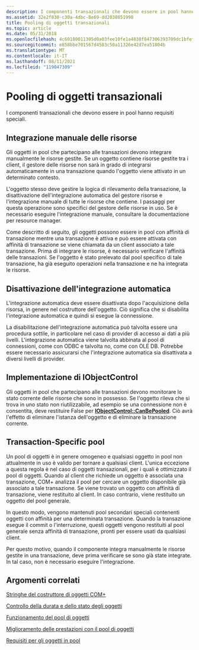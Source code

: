 ```yaml
---
description: I componenti transazionali che devono essere in pool hanno requisiti speciali.
ms.assetid: 32e2f830-c30a-4dbc-8e69-dd2038851998
title: Pooling di oggetti transazionali
ms.topic: article
ms.date: 05/31/2018
ms.openlocfilehash: 4c60180011305d0a03fee10fe1a4838f847306393709dc1bfef39f0ea8f69e18
ms.sourcegitcommit: e858bbe701567d4583c50a11326e42d7ea51804b
ms.translationtype: MT
ms.contentlocale: it-IT
ms.lasthandoff: 08/11/2021
ms.locfileid: "119047309"
---
```

# <a name="pooling-transactional-objects"></a>Pooling di oggetti transazionali

I componenti transazionali che devono essere in pool hanno requisiti speciali.

## <a name="manually-enlisting-resources"></a>Integrazione manuale delle risorse

Gli oggetti in pool che partecipano alle transazioni devono integrare manualmente le risorse gestite. Se un oggetto contiene risorse gestite tra i client, il gestore delle risorse non sarà in grado di integrarsi automaticamente in una transazione quando l'oggetto viene attivato in un determinato contesto.

L'oggetto stesso deve gestire la logica di rilevamento della transazione, la disattivazione dell'integrazione automatica del gestore risorse e l'integrazione manuale di tutte le risorse che contiene. I passaggi per questa operazione sono specifici del gestore delle risorse in uso. Se è necessario eseguire l'integrazione manuale, consultare la documentazione per resource manager.

Come descritto di seguito, gli oggetti possono essere in pool con affinità di transazione mentre una transazione è attiva e può essere attivata con affinità di transazione se viene chiamata da un client associato a tale transazione. Prima di integrare le risorse, è necessario verificare l'affinità delle transazioni. Se l'oggetto è stato prelevato dal pool specifico di tale transazione, ha già eseguito operazioni nella transazione e ne ha integrata le risorse.

## <a name="turning-off-automatic-enlistment"></a>Disattivazione dell'integrazione automatica

L'integrazione automatica deve essere disattivata dopo l'acquisizione della risorsa, in genere nel costruttore dell'oggetto. Ciò significa che si disabilita l'integrazione automatica e quindi si esegue la connessione.

La disabilitazione dell'integrazione automatica può talvolta essere una procedura sottile, in particolare nel caso di provider di accesso ai dati a più livelli. L'integrazione automatica viene talvolta abbinata al pool di connessioni, come con ODBC e talvolta no, come con OLE DB. Potrebbe essere necessario assicurarsi che l'integrazione automatica sia disattivata a diversi livelli di provider.

## <a name="implementing-iobjectcontrol"></a>Implementazione di IObjectControl

Gli oggetti in pool che partecipano alle transazioni devono monitorare lo stato corrente delle risorse che sono in possesso. Se l'oggetto rileva che si trova in uno stato non riutilizzabile, ad esempio se una connessione non è consentita, deve restituire False per [**IObjectControl::CanBePooled**](/windows/desktop/api/ComSvcs/nf-comsvcs-iobjectcontrol-canbepooled). Ciò avrà l'effetto di eliminare l'istanza dell'oggetto e di eliminare la transazione corrente.

## <a name="transaction-specific-pools"></a>Transaction-Specific pool

Un pool di oggetti è in genere omogeneo e qualsiasi oggetto in pool non attualmente in uso è valido per tornare a qualsiasi client. L'unica eccezione a questa regola è nel caso di oggetti transazionali, per i quali è ottimizzato il pool di oggetti. Quando al client che richiede un oggetto è associata una transazione, COM+ analizza il pool per cercare un oggetto disponibile già associato a tale transazione. Se viene trovato un oggetto con affinità di transazione, viene restituito al client. In caso contrario, viene restituito un oggetto del pool generale.

In questo modo, vengono mantenuti pool secondari speciali contenenti oggetti con affinità per una determinata transazione. Quando la transazione esegue il commit o l'interruzione, questi oggetti vengono restituiti al pool generale senza affinità di transazione, pronti per essere usati da qualsiasi client.

Per questo motivo, quando il componente integra manualmente le risorse gestite in una transazione, deve prima verificare se sono già state integrate. In tal caso, non è necessario eseguire l'integrazione.

## <a name="related-topics"></a>Argomenti correlati

<dl> <dt>

[Stringhe del costruttore di oggetti COM+](com--object-constructor-strings.md)
</dt> <dt>

[Controllo della durata e dello stato degli oggetti](controlling-object-lifetime-and-state.md)
</dt> <dt>

[Funzionamento del pool di oggetti](how-object-pooling-works.md)
</dt> <dt>

[Miglioramento delle prestazioni con il pool di oggetti](improving-performance-with-object-pooling.md)
</dt> <dt>

[Requisiti per gli oggetti in pool](requirements-for-poolable-objects.md)
</dt> </dl>

 

 



